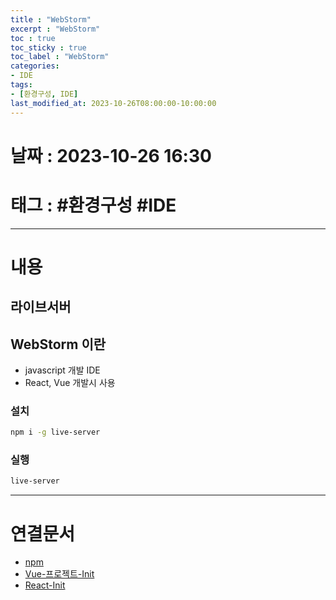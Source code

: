 ```yaml
---
title : "WebStorm"
excerpt : "WebStorm"
toc : true
toc_sticky : true
toc_label : "WebStorm"
categories:
- IDE
tags:
- [환경구성, IDE]
last_modified_at: 2023-10-26T08:00:00-10:00:00
---
```


# 날짜 : 2023-10-26 16:30

# 태그 : #환경구성 #IDE
---

# 내용

## 라이브서버

## WebStorm 이란
- javascript 개발 IDE
- React, Vue 개발시 사용

### 설치

```bash
npm i -g live-server
```

### 실행

```bash
live-server
```

---

# 연결문서
- [npm](../../Nodejs/Nodejs-npm)
- [Vue-프로젝트-Init](../../VueStudy/VueStudy-Vue-프로젝트-Init)
- [React-Init](../../ReactStudy/ReactStudy-React-Init)